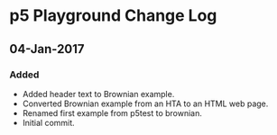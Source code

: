 # p5 Playground Change Log

## 04-Jan-2017

### Added
- Added header text to Brownian example.
- Converted Brownian example from an HTA to an HTML web page.
- Renamed first example from p5test to brownian.
- Initial commit.
